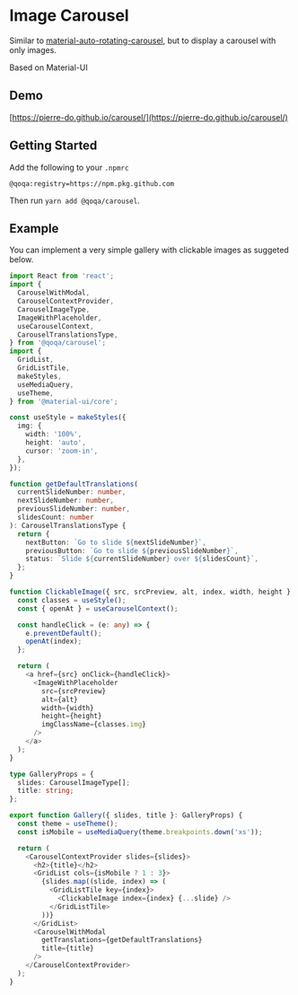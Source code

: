 # Image Carousel

Similar to [material-auto-rotating-carousel](https://github.com/TeamWertarbyte/material-auto-rotating-carousel),
but to display a carousel with only images.

Based on Material-UI

## Demo

[https://pierre-do.github.io/carousel/](https://pierre-do.github.io/carousel/)

## Getting Started

Add the following to your `.npmrc`

```text
@qoqa:registry=https://npm.pkg.github.com
```

Then run `yarn add @qoqa/carousel`.

## Example

You can implement a very simple gallery with clickable images as suggeted below.

```typescript jsx
import React from 'react';
import {
  CarouselWithModal,
  CarouselContextProvider,
  CarouselImageType,
  ImageWithPlaceholder,
  useCarouselContext,
  CarouselTranslationsType,
} from '@qoqa/carousel';
import {
  GridList,
  GridListTile,
  makeStyles,
  useMediaQuery,
  useTheme,
} from '@material-ui/core';

const useStyle = makeStyles({
  img: {
    width: '100%',
    height: 'auto',
    cursor: 'zoom-in',
  },
});

function getDefaultTranslations(
  currentSlideNumber: number,
  nextSlideNumber: number,
  previousSlideNumber: number,
  slidesCount: number
): CarouselTranslationsType {
  return {
    nextButton: `Go to slide ${nextSlideNumber}`,
    previousButton: `Go to slide ${previousSlideNumber}`,
    status: `Slide ${currentSlideNumber} over ${slidesCount}`,
  };
}

function ClickableImage({ src, srcPreview, alt, index, width, height }: any) {
  const classes = useStyle();
  const { openAt } = useCarouselContext();

  const handleClick = (e: any) => {
    e.preventDefault();
    openAt(index);
  };

  return (
    <a href={src} onClick={handleClick}>
      <ImageWithPlaceholder
        src={srcPreview}
        alt={alt}
        width={width}
        height={height}
        imgClassName={classes.img}
      />
    </a>
  );
}

type GalleryProps = {
  slides: CarouselImageType[];
  title: string;
};

export function Gallery({ slides, title }: GalleryProps) {
  const theme = useTheme();
  const isMobile = useMediaQuery(theme.breakpoints.down('xs'));

  return (
    <CarouselContextProvider slides={slides}>
      <h2>{title}</h2>
      <GridList cols={isMobile ? 1 : 3}>
        {slides.map((slide, index) => (
          <GridListTile key={index}>
            <ClickableImage index={index} {...slide} />
          </GridListTile>
        ))}
      </GridList>
      <CarouselWithModal
        getTranslations={getDefaultTranslations}
        title={title}
      />
    </CarouselContextProvider>
  );
}
```

